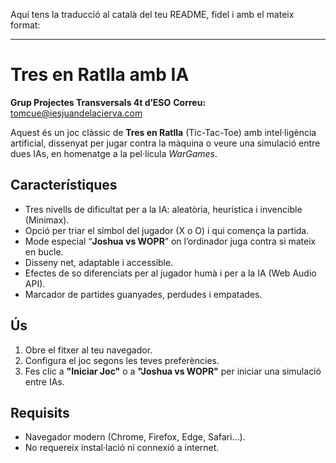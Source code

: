 Aquí tens la traducció al català del teu README, fidel i amb el mateix format:

---

# Tres en Ratlla amb IA

**Grup Projectes Transversals 4t d’ESO**
**Correu:** [tomcue@iesjuandelacierva.com](mailto:tomcue@iesjuandelacierva.com)

Aquest és un joc clàssic de **Tres en Ratlla** (Tic-Tac-Toe) amb intel·ligència artificial, dissenyat per jugar contra la màquina o veure una simulació entre dues IAs, en homenatge a la pel·lícula *WarGames*.

## Característiques

* Tres nivells de dificultat per a la IA: aleatòria, heurística i invencible (Minimax).
* Opció per triar el símbol del jugador (X o O) i qui comença la partida.
* Mode especial “**Joshua vs WOPR**” on l’ordinador juga contra si mateix en bucle.
* Disseny net, adaptable i accessible.
* Efectes de so diferenciats per al jugador humà i per a la IA (Web Audio API).
* Marcador de partides guanyades, perdudes i empatades.

## Ús

1. Obre el fitxer al teu navegador.
2. Configura el joc segons les teves preferències.
3. Fes clic a **"Iniciar Joc"** o a **"Joshua vs WOPR"** per iniciar una simulació entre IAs.

## Requisits

* Navegador modern (Chrome, Firefox, Edge, Safari…).
* No requereix instal·lació ni connexió a internet.
